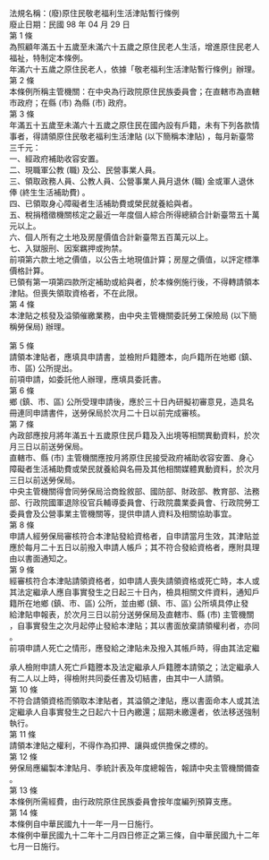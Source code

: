 法規名稱：(廢)原住民敬老福利生活津貼暫行條例  
廢止日期：民國 98 年 04 月 29 日  
第 1 條  
為照顧年滿五十五歲至未滿六十五歲之原住民老人生活，增進原住民老人  
福祉，特制定本條例。  
年滿六十五歲之原住民老人，依據「敬老福利生活津貼暫行條例」辦理。  
第 2 條  
本條例所稱主管機關：在中央為行政院原住民族委員會；在直轄市為直轄  
市政府；在縣 (市) 為縣 (市) 政府。  
第 3 條  
年滿五十五歲至未滿六十五歲之原住民在國內設有戶籍，未有下列各款情  
事者，得請領原住民敬老福利生活津貼 (以下簡稱本津貼) ，每月新臺幣  
三千元：  
一、經政府補助收容安置。  
二、現職軍公教 (職) 及公、民營事業人員。  
三、領取政務人員、公教人員、公營事業人員月退休 (職) 金或軍人退休  
俸 (終生生活補助費) 。  
四、已領取身心障礙者生活補助費或榮民就養給與者。  
五、稅捐稽徵機關核定之最近一年度個人綜合所得總額合計新臺幣五十萬  
元以上。  
六、個人所有之土地及房屋價值合計新臺幣五百萬元以上。  
七、入獄服刑、因案羈押或拘禁。  
前項第六款土地之價值，以公告土地現值計算；房屋之價值，以評定標準  
價格計算。  
已領有第一項第四款所定補助或給與者，於本條例施行後，不得轉請領本  
津貼。但喪失領取資格者，不在此限。  
第 4 條  
本津貼之核發及溢領催繳業務，由中央主管機關委託勞工保險局 (以下簡  
稱勞保局) 辦理。  


第 5 條  
請領本津貼者，應填具申請書，並檢附戶籍謄本，向戶籍所在地鄉 (鎮、  
市、區) 公所提出。  
前項申請，如委託他人辦理，應填具委託書。  
第 6 條  
鄉 (鎮、市、區) 公所受理申請後，應於三十日內研擬初審意見，造具名  
冊連同申請書件，送勞保局於次月二十日以前完成審核。  
第 7 條  
內政部應按月將年滿五十五歲原住民戶籍及入出境等相關異動資料，於次  
月三日以前送勞保局。  
直轄市、縣 (市) 主管機關應按月將原住民接受政府補助收容安置、身心  
障礙者生活補助費或榮民就養給與名冊及其他相關媒體異動資料，於次月  
三日以前送勞保局。  
中央主管機關得會同勞保局洽商銓敘部、國防部、財政部、教育部、法務  
部、行政院國軍退除役官兵輔導委員會、行政院農業委員會、行政院勞工  
委員會及公營事業主管機關等，提供申請人資料及相關協助事宜。  
第 8 條  
申請人經勞保局審核符合本津貼發給資格者，自申請當月生效，其津貼並  
應於每月二十五日以前撥入申請人帳戶；其不符合發給資格者，應附具理  
由以書面通知之。  
第 9 條  
經審核符合本津貼請領資格者，如申請人喪失請領資格或死亡時，本人或  
其法定繼承人應自事實發生之日起三十日內，檢具相關文件資料，通知戶  
籍所在地鄉 (鎮、市、區) 公所，並由鄉 (鎮、市、區) 公所填具停止發  
給津貼申報表，於次月三日以前分送勞保局及直轄市、縣 (市) 主管機關  
，自事實發生之次月起停止發給本津貼；其以書面放棄請領權利者，亦同  
。  
前項申請人死亡之情形，應發給之津貼未及撥入其帳戶時，得由其法定繼  


承人檢附申請人死亡戶籍謄本及法定繼承人戶籍謄本請領之；法定繼承人  
有二人以上時，得檢附共同委任書及切結書，由其中一人請領。  
第 10 條  
不符合請領資格而領取本津貼者，其溢領之津貼，應以書面命本人或其法  
定繼承人自事實發生之日起六十日內繳還；屆期未繳還者，依法移送強制  
執行。  
第 11 條  
請領本津貼之權利，不得作為扣押、讓與或供擔保之標的。  
第 12 條  
勞保局應編製本津貼月、季統計表及年度總報告，報請中央主管機關備查  
。  
第 13 條  
本條例所需經費，由行政院原住民族委員會按年度編列預算支應。  
第 14 條  
本條例自中華民國九十一年一月一日施行。  
本條例中華民國九十二年十二月四日修正之第三條，自中華民國九十二年  
七月一日施行。  


